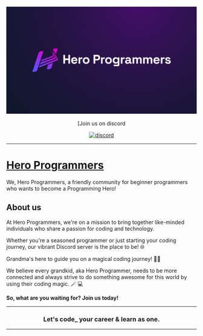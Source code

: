 <p align="center">
    <img src="./public/hero-programmers.jpg" alt="Hero Programmers" />
</p>

<div align="center">

[Join us on discord

[![discord](https://img.shields.io/discord/720365448809545742?style=plastic&label=discord)](https://discord.gg/hero-programmers-720365448809545742)

</div>

---

# [Hero Programmers](https://hero-programmers.vercel.app)

We, Hero Programmers, a friendly community for beginner programmers who wants to become a Programming Hero!

## About us

At Hero Programmers, we're on a mission to bring together like-minded individuals who share a passion for coding and technology.

Whether you're a seasoned programmer or just starting your coding journey, our vibrant Discord server is the place to be! 🌐

Grandma's here to guide you on a magical coding journey! 🧙‍♀️

We believe every grandkid, aka Hero Programmer, needs to be more connected and always strive to do something awesome for this world by using their coding magic. 🪄 💻

**So, what are you waiting for? Join us today!**

---

<h3 align="center"> Let's code_ your career & learn as one.</h3>

---
